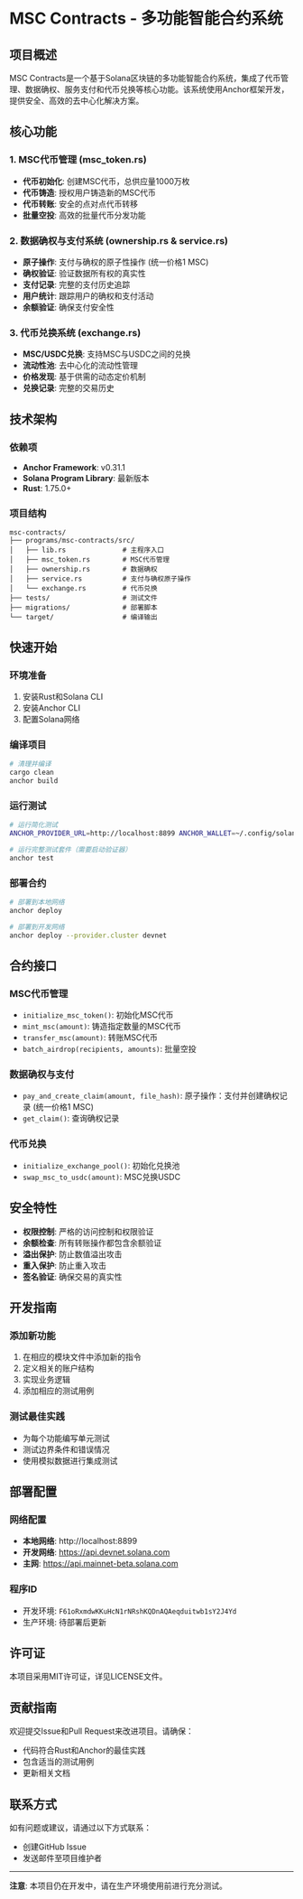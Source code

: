 # MSC Contracts - 多功能智能合约系统

## 项目概述

MSC Contracts是一个基于Solana区块链的多功能智能合约系统，集成了代币管理、数据确权、服务支付和代币兑换等核心功能。该系统使用Anchor框架开发，提供安全、高效的去中心化解决方案。

## 核心功能

### 1. MSC代币管理 (msc_token.rs)
- **代币初始化**: 创建MSC代币，总供应量1000万枚
- **代币铸造**: 授权用户铸造新的MSC代币
- **代币转账**: 安全的点对点代币转移
- **批量空投**: 高效的批量代币分发功能

### 2. 数据确权与支付系统 (ownership.rs & service.rs)
- **原子操作**: 支付与确权的原子性操作 (统一价格1 MSC)
- **确权验证**: 验证数据所有权的真实性
- **支付记录**: 完整的支付历史追踪
- **用户统计**: 跟踪用户的确权和支付活动
- **余额验证**: 确保支付安全性

### 3. 代币兑换系统 (exchange.rs)
- **MSC/USDC兑换**: 支持MSC与USDC之间的兑换
- **流动性池**: 去中心化的流动性管理
- **价格发现**: 基于供需的动态定价机制
- **兑换记录**: 完整的交易历史

## 技术架构

### 依赖项
- **Anchor Framework**: v0.31.1
- **Solana Program Library**: 最新版本
- **Rust**: 1.75.0+

### 项目结构
```
msc-contracts/
├── programs/msc-contracts/src/
│   ├── lib.rs              # 主程序入口
│   ├── msc_token.rs        # MSC代币管理
│   ├── ownership.rs        # 数据确权
│   ├── service.rs          # 支付与确权原子操作
│   └── exchange.rs         # 代币兑换
├── tests/                  # 测试文件
├── migrations/             # 部署脚本
└── target/                 # 编译输出
```

## 快速开始

### 环境准备
1. 安装Rust和Solana CLI
2. 安装Anchor CLI
3. 配置Solana网络

### 编译项目
```bash
# 清理并编译
cargo clean
anchor build
```

### 运行测试
```bash
# 运行简化测试
ANCHOR_PROVIDER_URL=http://localhost:8899 ANCHOR_WALLET=~/.config/solana/id.json node simple-test.js

# 运行完整测试套件（需要启动验证器）
anchor test
```

### 部署合约
```bash
# 部署到本地网络
anchor deploy

# 部署到开发网络
anchor deploy --provider.cluster devnet
```

## 合约接口

### MSC代币管理
- `initialize_msc_token()`: 初始化MSC代币
- `mint_msc(amount)`: 铸造指定数量的MSC代币
- `transfer_msc(amount)`: 转账MSC代币
- `batch_airdrop(recipients, amounts)`: 批量空投

### 数据确权与支付
- `pay_and_create_claim(amount, file_hash)`: 原子操作：支付并创建确权记录 (统一价格1 MSC)
- `get_claim()`: 查询确权记录

### 代币兑换
- `initialize_exchange_pool()`: 初始化兑换池
- `swap_msc_to_usdc(amount)`: MSC兑换USDC

## 安全特性

- **权限控制**: 严格的访问控制和权限验证
- **余额检查**: 所有转账操作都包含余额验证
- **溢出保护**: 防止数值溢出攻击
- **重入保护**: 防止重入攻击
- **签名验证**: 确保交易的真实性

## 开发指南

### 添加新功能
1. 在相应的模块文件中添加新的指令
2. 定义相关的账户结构
3. 实现业务逻辑
4. 添加相应的测试用例

### 测试最佳实践
- 为每个功能编写单元测试
- 测试边界条件和错误情况
- 使用模拟数据进行集成测试

## 部署配置

### 网络配置
- **本地网络**: http://localhost:8899
- **开发网络**: https://api.devnet.solana.com
- **主网**: https://api.mainnet-beta.solana.com

### 程序ID
- 开发环境: `F61oRxmdwKKuHcN1rNRshKQDnAQAeqduitwb1sY2J4Yd`
- 生产环境: 待部署后更新

## 许可证

本项目采用MIT许可证，详见LICENSE文件。

## 贡献指南

欢迎提交Issue和Pull Request来改进项目。请确保：
- 代码符合Rust和Anchor的最佳实践
- 包含适当的测试用例
- 更新相关文档

## 联系方式

如有问题或建议，请通过以下方式联系：
- 创建GitHub Issue
- 发送邮件至项目维护者

---

**注意**: 本项目仍在开发中，请在生产环境使用前进行充分测试。